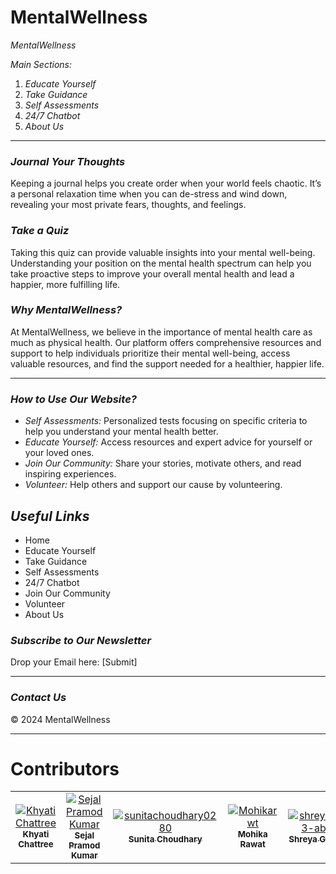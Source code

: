 # MentalWellness
*MentalWellness*

*Main Sections:*

1. *Educate Yourself*
2. *Take Guidance*
3. *Self Assessments*
4. *24/7 Chatbot*
5. *About Us*


---

### *Journal Your Thoughts*
Keeping a journal helps you create order when your world feels chaotic. It’s a personal relaxation time when you can de-stress and wind down, revealing your most private fears, thoughts, and feelings.

### *Take a Quiz*
Taking this quiz can provide valuable insights into your mental well-being. Understanding your position on the mental health spectrum can help you take proactive steps to improve your overall mental health and lead a happier, more fulfilling life.



### *Why MentalWellness?*
At MentalWellness, we believe in the importance of mental health care as much as physical health. Our platform offers comprehensive resources and support to help individuals prioritize their mental well-being, access valuable resources, and find the support needed for a healthier, happier life.

---

### *How to Use Our Website?*
- *Self Assessments:* Personalized tests focusing on specific criteria to help you understand your mental health better.
- *Educate Yourself:* Access resources and expert advice for yourself or your loved ones.
- *Join Our Community:* Share your stories, motivate others, and read inspiring experiences.
- *Volunteer:* Help others and support our cause by volunteering.

## *Useful Links*
- Home
- Educate Yourself
- Take Guidance
- Self Assessments
- 24/7 Chatbot
- Join Our Community
- Volunteer
- About Us



### *Subscribe to Our Newsletter*
Drop your Email here: [Submit]

---

### *Contact Us*
© 2024 MentalWellness

---

<h1> Contributors </h1>

<table>  
    <td align="center">
        <a href="https://github.com/Khyati13C">
            <img src="https://github.com/github.png?size=150"  alt="Khyati Chattree"/>
            <br />
            <sub><b>Khyati Chattree</b></sub>
        </a>
    </td>
     <td align="center">
        <a href="https://github.com/SejalPramodKumar">
            <img src="https://github.com/SejalPramodKumar.png?size=150"  alt="Sejal Pramod Kumar"/>
            <br />
            <sub><b>Sejal Pramod Kumar</b></sub>
        </a>
    </td>
     <td align="center">
        <a href="https://github.com/sunitachoudhary0280">
            <img src="https://github.com/sunitachoudhary0280.png?size=150"  alt="sunitachoudhary0280"/>
            <br />
            <sub><b>Sunita Choudhary</b></sub>
        </a>
    </td>
      <td align="center">
        <a href="https://github.com/Mohikarwt">
            <img src="https://github.com/github.png?size=150"  alt="Mohikarwt"/>
            <br />
            <sub><b>Mohika Rawat</b></sub>
        </a>
    </td>
     <td align="center">
        <a href="https://github.com/shreya123-abc">
            <img src="https://github.com/github.png?size=150"  alt="shreya123-abc"/>
            <br />
            <sub><b>Shreya Gupta</b></sub>
        </a>
    </td>
    <td align="center">
        <a href="https://github.com/shrey-111">
            <img src="https://github.com/shrey-111.png?size=150"  alt="shrey-111"/>
            <br />
            <sub><b>Shreya</b></sub>
        </a>
    </td>
    

<table>












